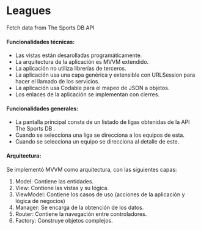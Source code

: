 # Leagues
Fetch data from The Sports DB API

#### Funcionalidades técnicas:
- Las vistas están desarolladas programáticamente.
- La arquitectura de la aplicación es MVVM extendido.
- La aplicación no utiliza librerías de terceros.
- La aplicación usa una capa genérica y extensible con URLSession para hacer el llamado de los servicios.  
- La aplicación usa Codable para el mapeo de JSON a objetos.
- Los enlaces de la aplicación se implementan con cierres.
#### Funcionalidades generales:
- La pantalla principal consta de un listado de ligas obtenidas de la API The Sports DB .
- Cuando se selecciona una liga se direcciona a los equipos de esta.
- Cuando se selecciona un equipo se direcciona al detalle de este.
#### Arquitectura:
Se implementó MVVM como arquitectura, con las siguientes capas:
1) Model: Contiene las entidades.
2) View: Contiene las vistas y su lógica.
3) ViewModel: Contiene los casos de uso (acciones de la aplicación y lógica de negocios)
4) Manager: Se encarga de la obtención de los datos.
5) Router: Contiene la navegación entre controladores.
6) Factory: Construye objetos complejos.
